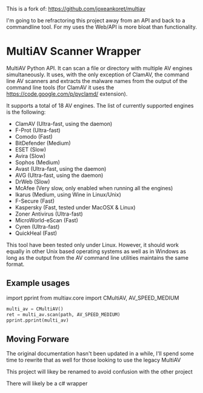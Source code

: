 This is a fork of:
https://github.com/joxeankoret/multiav


I'm going to be refractoring this project away from an API and back to a commandline tool. For my uses the Web/API is more bloat than functionality.







MultiAV Scanner Wrapper
=======================

MultiAV Python API. It can scan a file or directory with multiple AV
engines simultaneously. It uses, with the only exception of ClamAV, the
command line AV scanners and extracts the malware names from the output
of the command line tools (for ClamAV it uses the https://code.google.com/p/pyclamd/ extension).

It supports a total of 18 AV engines. The list of currently supported
engines is the following:

   * ClamAV (Ultra-fast, using the daemon)
   * F-Prot (Ultra-fast)
   * Comodo (Fast)
   * BitDefender (Medium)
   * ESET (Slow)
   * Avira (Slow)
   * Sophos (Medium)
   * Avast (Ultra-fast, using the daemon)
   * AVG (Ultra-fast, using the daemon)
   * DrWeb (Slow)
   * McAfee (Very slow, only enabled when running all the engines)
   * Ikarus (Medium, using Wine in Linux/Unix)
   * F-Secure (Fast)
   * Kaspersky (Fast, tested under MacOSX & Linux)
   * Zoner Antivirus (Ultra-fast)
   * MicroWorld-eScan (Fast)
   * Cyren (Ultra-fast)
   * QuickHeal (Fast)

This tool have been tested only under Linux. However, it should work equally
in other Unix based operating systems as well as in Windows as long as the
output from the AV command line utilities maintains the same format.

## Example usages

import pprint
from multiav.core import CMultiAV, AV_SPEED_MEDIUM
```python
multi_av = CMultiAV()
ret = multi_av.scan(path, AV_SPEED_MEDIUM)
pprint.pprint(multi_av)
```




## Moving Forware

The original documentation hasn't been updated in a while, I'll spend some time to rewrite that as well for those looking to use the legacy MultiAV

This project will likey be renamed to avoid confusion with the other project

There will likely be a c# wrapper